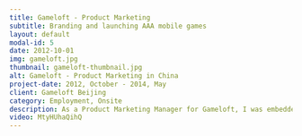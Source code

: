```yaml
---
title: Gameloft - Product Marketing
subtitle: Branding and launching AAA mobile games
layout: default
modal-id: 5
date: 2012-10-01
img: gameloft.jpg
thumbnail: gameloft-thumbnail.jpg
alt: Gameloft - Product Marketing in China
project-date: 2012, October - 2014, May
client: Gameloft Beijing
category: Employment, Onsite
description: As a Product Marketing Manager for Gameloft, I was embedded in the development teams in their Beijing studio to strategise and coordinate execution of the Launch and Evolution marketing plan. I worked closely with the game teams to ensure all branding initiatives were tied to the game's creative vision, along with ensuring smooth communications between Gameloft and various IP holders when the game was a licensed product. 
video: MtyHUhaQihQ
---
```

